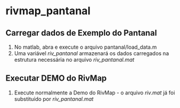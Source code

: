 ﻿# rivmap_pantanal
 
 ## Carregar dados de Exemplo do Pantanal ##
 1. No matlab, abra e execute o arquivo pantanal/load_data.m
 2. Uma variável *riv_pantanal* armazenará os dados carregados na estrutura necessária no arquivo *riv_pantanal.mat*
  
 ## Executar DEMO do RivMap ##
 1. Execute normalmente a Demo do RivMap - o arquivo *riv.mat* já foi substituído por *riv_pantanal.mat*

